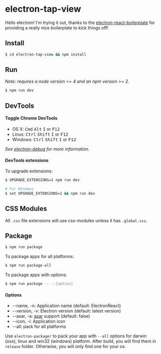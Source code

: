 # electron-tap-view

Hello electron! I'm trying it out, thanks to the
[electron-react-boilerplate](chentsulin/electron-react-boilerplate) for
providing a really nice boilerplate to kick things off!

## Install

```bash
$ cd electron-tap-view && npm install
```

## Run

*Note: requires a node version >= 4 and an npm version >= 2.*

```bash
$ npm run dev
```


## DevTools

#### Toggle Chrome DevTools

- OS X: <kbd>Cmd</kbd> <kbd>Alt</kbd> <kbd>I</kbd> or <kbd>F12</kbd>
- Linux: <kbd>Ctrl</kbd> <kbd>Shift</kbd> <kbd>I</kbd> or <kbd>F12</kbd>
- Windows: <kbd>Ctrl</kbd> <kbd>Shift</kbd> <kbd>I</kbd> or <kbd>F12</kbd>

*See [electron-debug](https://github.com/sindresorhus/electron-debug) for more information.*

#### DevTools extensions

To upgrade extensions:

```bash
$ UPGRADE_EXTENSIONS=1 npm run dev

# For Windows
$ set UPGRADE_EXTENSIONS=1 && npm run dev
```

## CSS Modules

All `.css` file extensions will use css-modules unless it has `.global.css`.

## Package

```bash
$ npm run package
```

To package apps for all platforms:

```bash
$ npm run package-all
```

To package apps with options:

```bash
$ npm run package -- --[option]
```

#### Options

- --name, -n: Application name (default: ElectronReact)
- --version, -v: Electron version (default: latest version)
- --asar, -a: [asar](https://github.com/atom/asar) support (default: false)
- --icon, -i: Application icon
- --all: pack for all platforms

Use `electron-packager` to pack your app with `--all` options for darwin (osx), linux and win32 (windows) platform. After build, you will find them in `release` folder. Otherwise, you will only find one for your os.

